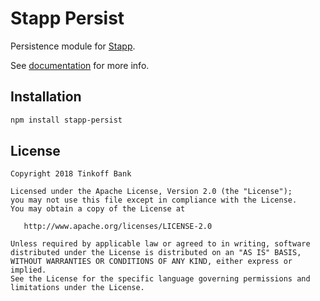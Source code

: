 # Stapp Persist

Persistence module for [Stapp](https://github.com/TinkoffCreditSystems/stapp).

See [documentation](https://stapp.js.org/modules/persist.html) for more info.

## Installation
```bash
npm install stapp-persist
```

## License

```
Copyright 2018 Tinkoff Bank

Licensed under the Apache License, Version 2.0 (the "License");
you may not use this file except in compliance with the License.
You may obtain a copy of the License at

   http://www.apache.org/licenses/LICENSE-2.0

Unless required by applicable law or agreed to in writing, software
distributed under the License is distributed on an "AS IS" BASIS,
WITHOUT WARRANTIES OR CONDITIONS OF ANY KIND, either express or implied.
See the License for the specific language governing permissions and
limitations under the License.
```
